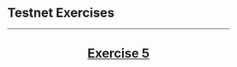 # Testnet Exercises
-----

<!-- panels:start -->

<!-- div:right-panel -->
   <!-- <center>
  <a href="../#/Exercises/exercise-4">
<img src="../_media/ex4.jpeg"
     width=400" height="300">
       <center><h1>Exercise 4</h1></center>
  </a>
  </center> -->

   <center>
  <a href="../#/Exercises/exercise-5">
<!-- <img src="../_media/ex4.jpeg"
     width=400" height="300"> -->
       <center><h1>Exercise 5</h1></center>
  </a>
  </center>

<!-- div:right-panel -->


<!-- panels:end -->